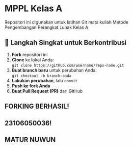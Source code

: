 # MPPL Kelas A
Repositori ini digunakan untuk latihan Git mata kuliah Metode Pengembangan Perangkat Lunak Kelas A

## 📌 Langkah Singkat untuk Berkontribusi

1. **Fork** repositori ini
2. **Clone** ke lokal Anda:  
   `git clone https://github.com/username/repo-name.git`
3. **Buat branch baru** untuk perubahan Anda:  
   `git checkout -b branch-anda`
4. **Lakukan perubahan**, lalu `commit`
5. **Push ke fork Anda**
6. **Buat Pull Request (PR)** dari GitHub






## FORKING BERHASIL!
## 23106050036!
## MATUR NUWUN
